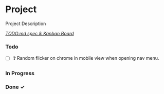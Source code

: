 # Project

Project Description

<em>[TODO.md spec & Kanban Board](https://bit.ly/3fCwKfM)</em>

### Todo

- [ ] ❓ Random flicker on chrome in mobile view when opening nav menu.  

### In Progress


### Done ✓


